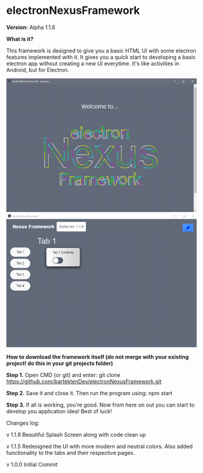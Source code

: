 # electronNexusFramework

**Version:** Alpha 1.1.6

**What is it?**

This framework is designed to give you a basic HTML UI with some electron features implemented with it. It gives you a quick
start to developing a basic electron app without creating a new UI everytime. It's like activities in Android, but for Electron.

<img src="/assets/newsplash.PNG" width="800px" title="electronNexusFramework">

<img src="/assets/tab1.PNG" width="800px" title="electronNexusFramework">

**How to download the framework itself (do not merge with your existing project! do this in your git projects folder)**

**Step 1.** Open CMD (or git) and enter: git clone https://github.com/bartektenDev/electronNexusFramework.git

**Step 2.** Save it and close it. Then run the program using: npm start

**Step 3.** If all is working, you're good. Now from here on out you can start to develop you application idea! Best of luck!

Changes log:

v 1.1.8
Beautiful Splash Screen along with code clean up

v 1.1.5
Redesigned the UI with more modern and neutral colors. Also added functionality to the tabs and their respective pages.

v 1.0.0
Initial Commit
